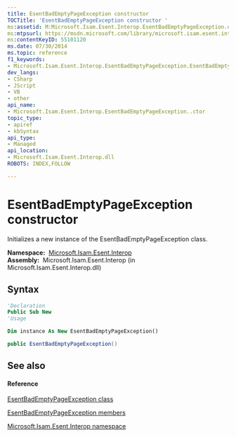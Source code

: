 ```yaml
---
title: EsentBadEmptyPageException constructor 
TOCTitle: 'EsentBadEmptyPageException constructor '
ms:assetid: M:Microsoft.Isam.Esent.Interop.EsentBadEmptyPageException.#ctor
ms:mtpsurl: https://msdn.microsoft.com/library/microsoft.isam.esent.interop.esentbademptypageexception.esentbademptypageexception(v=EXCHG.10)
ms:contentKeyID: 55101120
ms.date: 07/30/2014
ms.topic: reference
f1_keywords:
- Microsoft.Isam.Esent.Interop.EsentBadEmptyPageException.EsentBadEmptyPageException
dev_langs:
- CSharp
- JScript
- VB
- other
api_name: 
- Microsoft.Isam.Esent.Interop.EsentBadEmptyPageException..ctor
topic_type: 
- apiref
- kbSyntax
api_type: 
- Managed
api_location: 
- Microsoft.Isam.Esent.Interop.dll
ROBOTS: INDEX,FOLLOW

---
```


# EsentBadEmptyPageException constructor

Initializes a new instance of the EsentBadEmptyPageException class.

**Namespace:**  [Microsoft.Isam.Esent.Interop](hh596136\(v=exchg.10\).md)  
**Assembly:**  Microsoft.Isam.Esent.Interop (in Microsoft.Isam.Esent.Interop.dll)

## Syntax

``` vb
'Declaration
Public Sub New
'Usage

Dim instance As New EsentBadEmptyPageException()
```

``` csharp
public EsentBadEmptyPageException()
```

## See also

#### Reference

[EsentBadEmptyPageException class](dn274059\(v=exchg.10\).md)

[EsentBadEmptyPageException members](dn274013\(v=exchg.10\).md)

[Microsoft.Isam.Esent.Interop namespace](hh596136\(v=exchg.10\).md)


